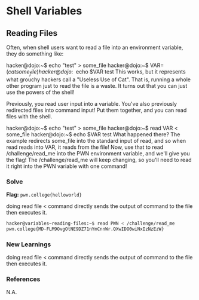 # Shell Variables

## Reading Files

Often, when shell users want to read a file into an environment variable, they do something like:

hacker@dojo:~$ echo "test" > some_file
hacker@dojo:~$ VAR=$(cat some_file)
hacker@dojo:~$ echo $VAR
test
This works, but it represents what grouchy hackers call a "Useless Use of Cat". That is, running a whole other program just to read the file is a waste. It turns out that you can just use the powers of the shell!

Previously, you read user input into a variable. You've also previously redirected files into command input! Put them together, and you can read files with the shell.

hacker@dojo:~$ echo "test" > some_file
hacker@dojo:~$ read VAR < some_file
hacker@dojo:~$ echo $VAR
test
What happened there? The example redirects some_file into the standard input of read, and so when read reads into VAR, it reads from the file! Now, use that to read /challenge/read_me into the PWN environment variable, and we'll give you the flag! The /challenge/read_me will keep changing, so you'll need to read it right into the PWN variable with one command!

### Solve
**Flag:** `pwn.college{helloworld}`

doing read file < command directly sends the output of command to the file then executes it.

```bash
hacker@variables~reading-files:~$ read PWN < /challenge/read_me
pwn.college{MD-FLM9OvgOtNE9DZ71nYmCnnWr.QXwIDO0wiNxIzNzEzW}
```

### New Learnings
doing read file < command directly sends the output of command to the file then executes it.

### References 
N.A.
